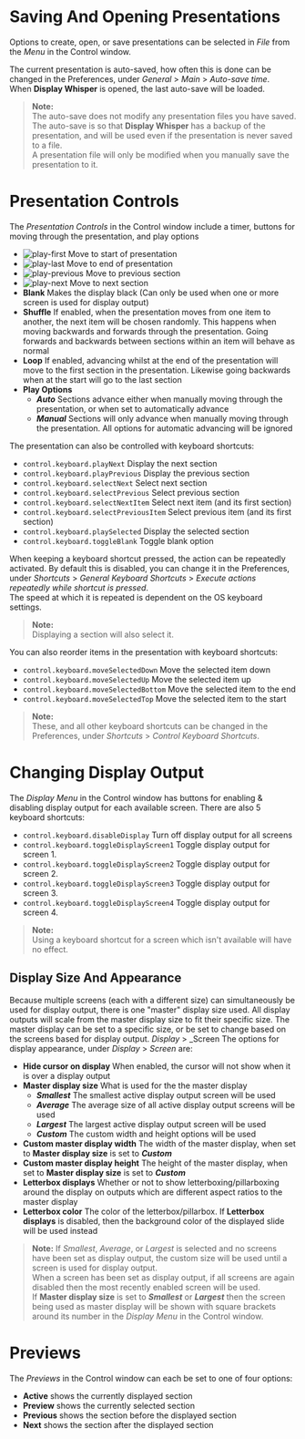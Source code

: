 # Saving And Opening Presentations
Options to create, open, or save presentations can be selected in _File_ from the _Menu_ in the Control window.

The current presentation is auto-saved, how often this is done can be changed in the Preferences, under _General_ > _Main_ > _Auto-save time_.  
When **Display Whisper** is opened, the last auto-save will be loaded.

>**Note:**  
The auto-save does not modify any presentation files you have saved. The auto-save is so that **Display Whisper** has a backup of the presentation, and will be used even if the presentation is never saved to a file.  
A presentation file will only be modified when you manually save the presentation to it.

# Presentation Controls
The _Presentation Controls_ in the Control window include a timer, buttons for moving through the presentation, and play options
* ![play-first](#play-first) Move to start of presentation
* ![play-last](#play-last) Move to end of presentation
* ![play-previous](#play-previous) Move to previous section
* ![play-next](#play-next) Move to next section
* **Blank** Makes the display black (Can only be used when one or more screen is used for display output)
* **Shuffle** If enabled, when the presentation moves from one item to another, the next item will be chosen randomly. This happens when moving backwards and forwards through the presentation. Going forwards and backwards between sections within an item will behave as normal
* **Loop** If enabled, advancing whilst at the end of the presentation will move to the first section in the presentation. Likewise going backwards when at the start will go to the last section
* **Play Options**
    * ***Auto*** Sections advance either when manually moving through the presentation, or when set to automatically advance
    * ***Manual*** Sections will only advance when manually moving through the presentation. All options for automatic advancing will be ignored

The presentation can also be controlled with keyboard shortcuts:
* `control.keyboard.playNext` Display the next section
* `control.keyboard.playPrevious` Display the previous section
* `control.keyboard.selectNext` Select next section
* `control.keyboard.selectPrevious` Select previous section
* `control.keyboard.selectNextItem` Select next item (and its first section)
* `control.keyboard.selectPreviousItem` Select previous item (and its first section)
* `control.keyboard.playSelected` Display the selected section
* `control.keyboard.toggleBlank` Toggle blank option

When keeping a keyboard shortcut pressed, the action can be repeatedly activated. By default this is disabled, you can change it in the Preferences, under _Shortcuts_ > _General Keyboard Shortcuts_ > _Execute actions repeatedly while shortcut is pressed_.  
The speed at which it is repeated is dependent on the OS keyboard settings.

>**Note:**  
Displaying a section will also select it.

You can also reorder items in the presentation with keyboard shortcuts:
* `control.keyboard.moveSelectedDown` Move the selected item down
* `control.keyboard.moveSelectedUp` Move the selected item up
* `control.keyboard.moveSelectedBottom` Move the selected item to the end
* `control.keyboard.moveSelectedTop` Move the selected item to the start

>**Note:**  
These, and all other keyboard shortcuts can be changed in the Preferences, under _Shortcuts_ > _Control Keyboard Shortcuts_.

# Changing Display Output
The _Display Menu_ in the Control window has buttons for enabling & disabling display output for each available screen.
There are also 5 keyboard shortcuts:
* `control.keyboard.disableDisplay` Turn off display output for all screens
* `control.keyboard.toggleDisplayScreen1` Toggle display output for screen 1.
* `control.keyboard.toggleDisplayScreen2` Toggle display output for screen 2.
* `control.keyboard.toggleDisplayScreen3` Toggle display output for screen 3.
* `control.keyboard.toggleDisplayScreen4` Toggle display output for screen 4.

>**Note:**  
Using a keyboard shortcut for a screen which isn't available will have no effect.

## Display Size And Appearance
Because multiple screens (each with a different size) can simultaneously be used for display output, there is one "master" display size used. All display outputs will scale from the master display size to fit their specific size.
The master display can be set to a specific size, or be set to change based on the screens based for display output.
_Display_ > _Screen
The options for display appearance, under _Display_ > _Screen_ are:
* **Hide cursor on display** When enabled, the cursor will not show when it is over a display output
* **Master display size**
    What is used for the the master display
    * ***Smallest*** The smallest active display output screen will be used
    * ***Average*** The average size of all active display output screens will be used
    * ***Largest*** The largest active display output screen will be used
    * ***Custom*** The custom width and height options will be used
* **Custom master display width** The width of the master display, when set to **Master display size** is set to ***Custom***
* **Custom master display height** The height of the master display, when set to **Master display size** is set to ***Custom***
* **Letterbox displays** Whether or not to show letterboxing/pillarboxing around the display on outputs which are different aspect ratios to the master display
* **Letterbox color** The color of the letterbox/pillarbox. If **Letterbox displays** is disabled, then the background color of the displayed slide will be used instead

>**Note:**
If *Smallest*, *Average*, or *Largest* is selected and no screens have been set as display output, the custom size will be used until a screen is used for display output.  
When a screen has been set as display output, if all screens are again disabled then the most recently enabled screen will be used.  
If **Master display size** is set to ***Smallest*** or ***Largest*** then the screen being used as master display will be shown with square brackets around its number in the _Display Menu_ in the Control window.


# Previews
The _Previews_ in the Control window can each be set to one of four options:
* **Active** shows the currently displayed section
* **Preview** shows the currently selected section
* **Previous** shows the section before the displayed section
* **Next** shows the section after the displayed section
